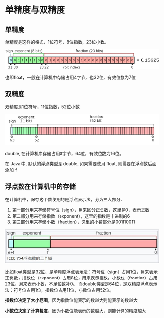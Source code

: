 # 单精度与双精度

## 单精度

单精度是这样的格式，1位符号，8位指数，23位小数。

![](./imgs/1eefcf26.png)

也即float，一般在计算机中存储占用4字节，也32位，有效位数为7位


## 双精度

双精度是1位符号，11位指数，52位小数

![](./imgs/fce7b654.png)

double, 在计算机中存储占用8字节，64位，有效位数为16位。

在 Java 中, 默认的浮点类型是 double, 如果需要使用 float, 则需要在浮点数后面添加 `f`

## 浮点数在计算机中的存储

在计算机中，保存这个数使用的是浮点表示法，分为三大部分:

1. 第一部分用来存储符号位（sign），用来区分正负数，这里是0，表示正数
2. 第二部分用来存储指数（exponent），这里的指数是十进制的6
3. 第三部分用来存储小数（fraction），这里的小数部分是001110011

![](./imgs/a05d288b.png)

比如float类型是32位，是单精度浮点表示法：符号位（sign）占用1位，用来表示正负数，指数位（exponent）占用8位，用来表示指数，小数位（fraction）占用23位，用来表示小数，不足位数补0。
而double类型是64位，是双精度浮点表示法：符号位占用1位，指数位占用11位，小数位占用52位。

**指数位决定了大小范围**，因为指数位能表示的数越大则能表示的数越大

**小数位决定了计算精度**，因为小数位能表示的数越大，则能计算的精度越大
